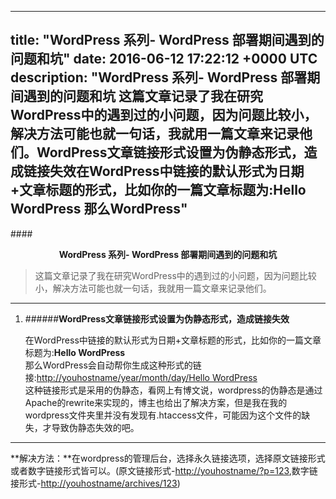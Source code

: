 
---
title: "WordPress 系列- WordPress 部署期间遇到的问题和坑"
date: 2016-06-12 17:22:12 +0000 UTC
description: "WordPress 系列- WordPress 部署期间遇到的问题和坑  这篇文章记录了我在研究WordPress中的遇到过的小问题，因为问题比较小，解决方法可能也就一句话，我就用一篇文章来记录他们。WordPress文章链接形式设置为伪静态形式，造成链接失效在WordPress中链接的默认形式为日期+文章标题的形式，比如你的一篇文章标题为:Hello WordPress 那么WordPress"
---
####<center><strong>WordPress 系列- WordPress 部署期间遇到的问题和坑</strong></center>

>这篇文章记录了我在研究WordPress中的遇到过的小问题，因为问题比较小，解决方法可能也就一句话，我就用一篇文章来记录他们。

---


1. ######**WordPress文章链接形式设置为伪静态形式，造成链接失效**

   在WordPress中链接的默认形式为日期+文章标题的形式，比如你的一篇文章标题为:**Hello WordPress**</br>
   那么WordPress会自动帮你生成这种形式的链接:[http://youhostname/year/month/day/Hello WordPress]()</br>
   这种链接形式是采用的伪静态，看网上有博文说，wordpress的伪静态是通过Apache的rewrite来实现的，博主也给出了解决方案，但是我在我的wordpress文件夹里并没有发现有.htaccess文件，可能因为这个文件的缺失，才导致伪静态失效的吧。

---
   **解决方法：**在wordpress的管理后台，选择永久链接选项，选择原文链接形式或者数字链接形式皆可以。(原文链接形式-[http://youhostname/?p=123](),数字链接形式-[http://youhostname/archives/123]())
  
